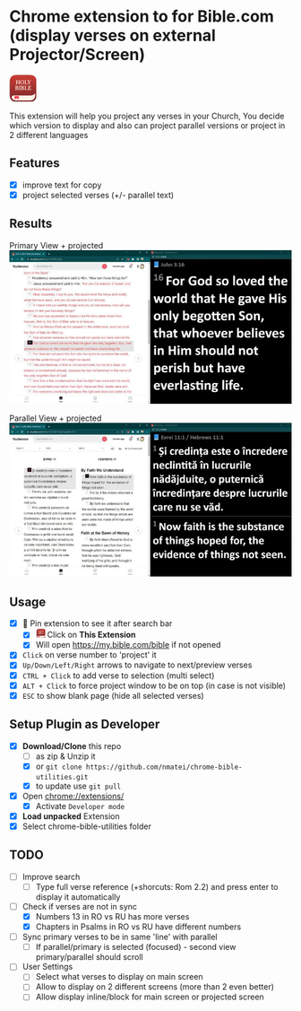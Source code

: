# Chrome extension to for Bible.com (display verses on external Projector/Screen)

![icon](icon-48.png)

This extension will help you project any verses in your Church,
You decide which version to display and also can project parallel versions
or project in 2 different languages

## Features

- [x] improve text for copy
- [x] project selected verses (+/- parallel text)

## Results

Primary View + projected
![Primary](screens/primary.jpg)

Parallel View + projected
![Parallel](screens/parallel.jpg)

## Usage

- [x] 📌 Pin extension to see it after search bar
  - [x] ![icon](icon-16.png) Click on **This Extension**
  - [x] Will open https://my.bible.com/bible if not opened
- [x] `Click` on verse number to 'project' it
- [x] `Up/Down/Left/Right` arrows to navigate to next/preview verses
- [x] `CTRL + Click` to add verse to selection (multi select)
- [x] `ALT + Click` to force project window to be on top (in case is not visible)
- [x] `ESC` to show blank page (hide all selected verses)

## Setup Plugin as Developer

- [x] **Download/Clone** this repo
  - [ ] as zip & Unzip it
  - [x] or `git clone https://github.com/nmatei/chrome-bible-utilities.git`
  - [x] to update use `git pull`
- [x] Open [chrome://extensions/](chrome://extensions/)
  - [x] Activate `Developer mode`
- [x] **Load unpacked** Extension
- [x] Select chrome-bible-utilities folder

## TODO

- [ ] Improve search
  - [ ] Type full verse reference (+shorcuts: Rom 2.2) and press enter to display it automatically
- [ ] Check if verses are not in sync 
  - [x] Numbers 13 in RO vs RU has more verses
  - [x] Chapters in Psalms in RO vs RU have different numbers
- [ ] Sync primary verses to be in same 'line' with parallel
  - [ ] If parallel/primary is selected (focused) - second view primary/parallel should scroll 
- [ ] User Settings
  - [ ] Select what verses to display on main screen
  - [ ] Allow to display on 2 different screens (more than 2 even better)
  - [ ] Allow display inline/block for main screen or projected screen